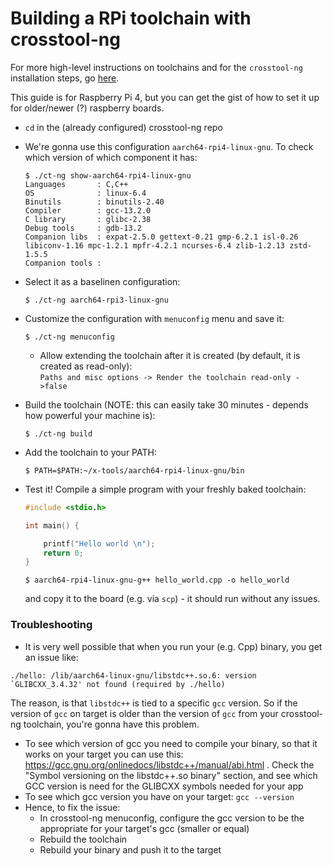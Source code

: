 # Building a RPi toolchain with crosstool-ng

For more high-level instructions on toolchains and for the `crosstool-ng` installation steps, go [here](../toolchains/README.md).

This guide is for Raspberry Pi 4, but you can get the gist of how to set it up for older/newer (?) raspberry boards.

- `cd` in the (already configured) crosstool-ng repo
- We're gonna use this configuration `aarch64-rpi4-linux-gnu`. To check which version of which component it has:
    ```
    $ ./ct-ng show-aarch64-rpi4-linux-gnu
    Languages       : C,C++
    OS              : linux-6.4
    Binutils        : binutils-2.40
    Compiler        : gcc-13.2.0
    C library       : glibc-2.38
    Debug tools     : gdb-13.2
    Companion libs  : expat-2.5.0 gettext-0.21 gmp-6.2.1 isl-0.26 libiconv-1.16 mpc-1.2.1 mpfr-4.2.1 ncurses-6.4 zlib-1.2.13 zstd-1.5.5
    Companion tools :
    ```
- Select it as a baselinen configuration:
    ```
    $ ./ct-ng aarch64-rpi3-linux-gnu
    ```

- Customize the configuration with `menuconfig` menu and save it:

    ```
    $ ./ct-ng menuconfig
    ```

    - Allow extending the toolchain after it is created (by default, it is created as read-only):  
    `Paths and misc options -> Render the toolchain read-only ->false`

- Build the toolchain (NOTE: this can easily take 30 minutes - depends how powerful your machine is):
    ```
    $ ./ct-ng build
    ```

- Add the toolchain to your PATH:
    ```
    $ PATH=$PATH:~/x-tools/aarch64-rpi4-linux-gnu/bin
    ```
- Test it! Compile a simple program with your freshly baked toolchain:

    ``` c
    #include <stdio.h>

    int main() {

        printf("Hello world \n");
        return 0;
    }
    ```

    ```
    $ aarch64-rpi4-linux-gnu-g++ hello_world.cpp -o hello_world
    ```
    and copy it to the board (e.g. via `scp`) - it should run without any issues.

### Troubleshooting 

- It is very well possible that when you run your (e.g. Cpp) binary, you get an issue like:

```
./hello: /lib/aarch64-linux-gnu/libstdc++.so.6: version `GLIBCXX_3.4.32' not found (required by ./hello)
```

The reason, is that `libstdc++` is tied to a specific `gcc` version. So if the version of `gcc` on target is older
than the version of `gcc` from your crosstool-ng toolchain, you're gonna have this problem.

- To see which version of gcc you need to compile your binary, so that it works on your target you can use this: https://gcc.gnu.org/onlinedocs/libstdc++/manual/abi.html . Check the "Symbol versioning on the libstdc++.so binary" section, and see which GCC version is need for the GLIBCXX symbols needed for your app
- To see which gcc version you have on your target: `gcc --version`
- Hence, to fix the issue:
    - In crosstool-ng menuconfig, configure the gcc version to be the appropriate for your target's gcc (smaller or equal)
    - Rebuild the toolchain
    - Rebuild your binary and push it to the target